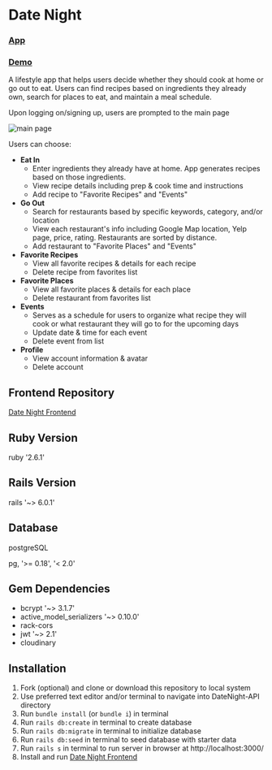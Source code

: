 # Date Night

### [App](http://datenight.surge.sh)
### [Demo](https://youtu.be/RtuMEX19Wo0)

A lifestyle app that helps users decide whether they should cook at home or go out to eat. Users can find recipes based on ingredients they already own, search for places to eat, and maintain a meal schedule.

Upon logging on/signing up, users are prompted to the main page


![main page](https://live.staticflickr.com/65535/49347708313_4d0bea6713_k.jpg/200x150) 

Users can choose:
 * **Eat In**
     * Enter ingredients they already have at home.  App generates recipes based on those ingredients.
      * View recipe details including prep & cook time and instructions
    * Add recipe to "Favorite Recipes" and "Events"
* **Go Out**
  * Search for restaurants based by specific keywords, category, and/or location
  * View each restaurant's info including Google Map location, Yelp page, price, rating. Restaurants are sorted by distance.  
  * Add restaurant to "Favorite Places" and "Events"
* **Favorite Recipes**
  * View all favorite recipes & details for each recipe
  * Delete recipe from favorites list
* **Favorite Places**
  * View all favorite places & details for each place
  * Delete restaurant from favorites list
* **Events**
  * Serves as a  schedule for users to organize what recipe they will cook or what restaurant they will go to for the upcoming days  
  * Update date & time for each event
  * Delete event from list
* **Profile**
  * View account information & avatar
  * Delete account

## Frontend Repository
[Date Night Frontend](https://github.com/Bellex0/DateNight_Frontend)

## Ruby Version
ruby '2.6.1'

## Rails Version
rails '~> 6.0.1'

## Database
postgreSQL

pg, '>= 0.18', '< 2.0'

## Gem Dependencies
* bcrypt '~> 3.1.7'
* active_model_serializers '~> 0.10.0'
* rack-cors
* jwt '~> 2.1'
* cloudinary
 
## Installation
1) Fork (optional) and clone or download this repository to local system
2) Use preferred text editor and/or terminal to navigate into DateNight-API directory
3) Run `bundle install` (or `bundle i`) in terminal
4) Run `rails db:create` in terminal to create database
5) Run `rails db:migrate` in terminal to initialize database
6) Run `rails db:seed` in terminal to seed database with starter data
7) Run `rails s` in terminal to run server in browser at http://localhost:3000/
8) Install and run [Date Night Frontend](https://github.com/Bellex0/DateNight_Frontend)
